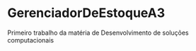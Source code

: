 # GerenciadorDeEstoqueA3
Primeiro trabalho da matéria de Desenvolvimento de soluções computacionais 
